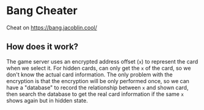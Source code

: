 # Bang Cheater

Cheat on <https://bang.jacoblin.cool/>

## How does it work?

The game server uses an encrypted address offset (`x`) to represent the card when we select it.
For hidden cards, can only get the `x` of the card, so we don't know the actual card information.
The only problem with the encryption is that the encryption will be only performed once, so we can have a "database" to record the relationship between `x` and shown card, then search the database to get the real card information if the same `x` shows again but in hidden state.

